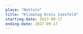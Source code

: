```yaml
---
place: "Nottuln"
title: "Klimatag Kreis Coesfeld"
starting-date: 2017-09-17
ending-date: 2017-09-17
---
```

